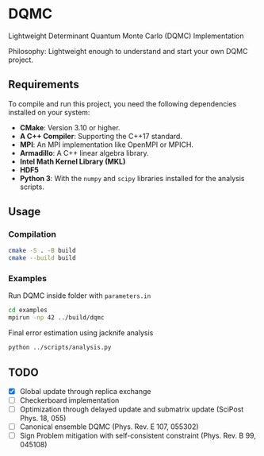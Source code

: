 # DQMC
Lightweight Determinant Quantum Monte Carlo (DQMC) Implementation

Philosophy: Lightweight enough to understand and start your own DQMC project.

## Requirements

To compile and run this project, you need the following dependencies installed on your system:

  * **CMake**: Version 3.10 or higher.
  * **A C++ Compiler**: Supporting the C++17 standard.
  * **MPI**: An MPI implementation like OpenMPI or MPICH.
  * **Armadillo**: A C++ linear algebra library.
  * **Intel Math Kernel Library (MKL)**
  * **HDF5**
  * **Python 3**: With the `numpy` and `scipy` libraries installed for the analysis scripts.

## Usage

### Compilation

```bash
cmake -S . -B build
cmake --build build
```

### Examples 
Run DQMC inside folder with `parameters.in`
```bash
cd examples
mpirun -np 42 ../build/dqmc
```
Final error estimation using jacknife analysis
```bash
python ../scripts/analysis.py
```

## TODO
- [x] Global update through replica exchange
- [ ] Checkerboard implementation
- [ ] Optimization through delayed update and submatrix update (SciPost Phys. 18, 055)
- [ ] Canonical ensemble DQMC (Phys. Rev. E 107, 055302)
- [ ] Sign Problem mitigation with self-consistent constraint (Phys. Rev. B 99, 045108)